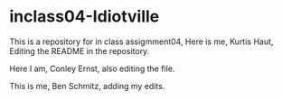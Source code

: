 # inclass04-Idiotville
This is a repository for in class assigmment04, Here is me, Kurtis Haut, Editing the README in the repository.


Here I am, Conley Ernst, also editing the file. 

This is me, Ben Schmitz, adding my edits.

